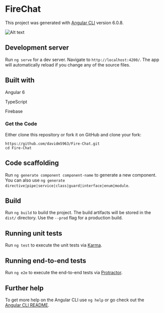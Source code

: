 # FireChat

This project was generated with [Angular CLI](https://github.com/angular/angular-cli) version 6.0.8.

![Alt text](https://lh3.googleusercontent.com/_Pr_bCaRI9ODPHTmB9RYz_3x-YhxXq5-xYl40wHm3-bBdhtvWV2I954wcppbQjdxNIzZDWUHrwRKp32W092gELREhft-zyy1l3CKzJL5ErSX3NrKdxB0E3iEG9826MlVaKvIC3JDDWX6Ciu9tzAkpsKIUQaP3SenmPMXBNaOdJ_x3fStQEqu_w_pu33mw9fTbzySiAa_ubamFhEHjBP7hkfxnY2o1Wq8N1FX0UUisV2U2pXPTp25Zyeh8NxpIKhVMZxp9KUF5d1Ob_EsNgzIYM6lsNGj20XxPvNoiuUxDRj-N12KyqjNvdSJwDx-d-ijxHWezJXozksCMPdeB8f4hZ8kzSQQxUb6nr3SMmpYDhdzosrUp5DruUbIRC6UlJFtyx2thL7rM53Oetr0L3BRTSQce8JPQ6I8Um__I-By_B4exminwF8IDRMFlVTaT-Ps7n72eHP3pAB9Zg-pvhbWPJUXS1RgbwrYaHeiS7W-tk-0Wvsye0tczx15BHc0-QUt0wN6SMs8IZD_QygxVN5GW816Rz6KTlJkFwoc7Qc0-LQGwZoSlvOnpFvl9vOo0H44RQex4NbRJ1Aw4vU9Bk8vm3fTt63nmJQhEBleTQ=w1130-h635-no "Main Chat")


## Development server

Run `ng serve` for a dev server. Navigate to `http://localhost:4200/`. The app will automatically reload if you change any of the source files.

## Built with

Angular 6

TypeScript

Firebase

### Get the Code

Either clone this repository or fork it on GitHub and clone your fork:

```
https://github.com/davidm5963/Fire-Chat.git
cd Fire-Chat
```



## Code scaffolding

Run `ng generate component component-name` to generate a new component. You can also use `ng generate directive|pipe|service|class|guard|interface|enum|module`.

## Build

Run `ng build` to build the project. The build artifacts will be stored in the `dist/` directory. Use the `--prod` flag for a production build.

## Running unit tests

Run `ng test` to execute the unit tests via [Karma](https://karma-runner.github.io).

## Running end-to-end tests

Run `ng e2e` to execute the end-to-end tests via [Protractor](http://www.protractortest.org/).

## Further help

To get more help on the Angular CLI use `ng help` or go check out the [Angular CLI README](https://github.com/angular/angular-cli/blob/master/README.md).
